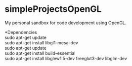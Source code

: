 # simpleProjectsOpenGL
My personal sandbox for code development using OpenGL.

*Dependencies </br>
sudo apt-get update </br>
sudo apt-get install libgl1-mesa-dev </br>
sudo apt-get update </br>
sudo apt-get install build-essential </br>
sudo apt-get install libglew1.5-dev freeglut3-dev libglm-dev </br>
